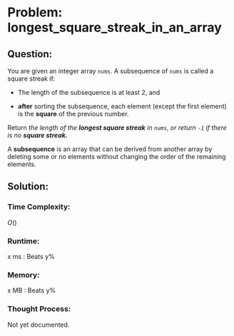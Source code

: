 # Problem: longest_square_streak_in_an_array

## Question:

You are given an integer array `nums`. A subsequence of `nums` is called a square streak if:

* The length of the subsequence is at least 2, and 

* **after** sorting the subsequence, each element (except the first element) is the **square** of the previous number.


Return _the length of the **longest square streak** in _`nums`_, or return _`-1`_ if there is no **square streak.**_

A **subsequence** is an array that can be derived from another array by deleting some or no elements without changing the order of the remaining elements.


## Solution:

### Time Complexity:

$O()$


### Runtime:

x ms : Beats y%


### Memory:

x MB : Beats y%


### Thought Process:

Not yet documented.

